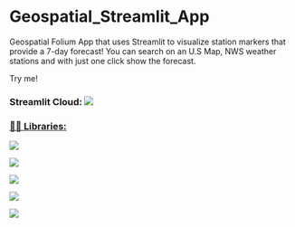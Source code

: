 # Geospatial_Streamlit_App

Geospatial Folium App that uses Streamlit to visualize station markers that provide a 7-day forecast! 
You can search on an U.S Map, NWS weather stations and with just one click show the forecast.

Try me!
### Streamlit Cloud: <a href="https://theeliad-geospatial-weather-app-main-rmv7ho.streamlit.app/"><img src="https://img.shields.io/badge/streamlit-f8f8ff?style=for-the-badge&logo=streamlit&logoColor=red"/>



### 👨‍💻 Libraries:

<a href="https://pandas.pydata.org/"><img src="https://img.shields.io/badge/pandas%20-%23150458.svg?&style=for-the-badge&logo=pandas&logoColor=white"/>
    
<a href="https://numpy.org/"><img src="https://img.shields.io/badge/NumPy-013243?style=for-the-badge&logo=numpy&logoColor=white">
    
<a href="https://streamlit.io/"><img src="https://img.shields.io/badge/streamlit-000000?style=for-the-badge&logo=streamlit&logoColor=red">
    
<a href="https://python-visualization.github.io/folium/"><img src="https://img.shields.io/badge/folium-FFF8DC?style=for-the-badge&logo=folium&logoColor=green">

<a href="https://nwsapy.readthedocs.io/en/latest/index.html"><img src="https://img.shields.io/badge/NWSAPy-00bfff?style=for-the-badge&logo=home&logoColor=white">

